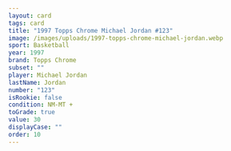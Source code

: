 ```yaml
---
layout: card
tags: card
title: "1997 Topps Chrome Michael Jordan #123"
image: /images/uploads/1997-topps-chrome-michael-jordan.webp
sport: Basketball
year: 1997
brand: Topps Chrome
subset: ""
player: Michael Jordan
lastName: Jordan
number: "123"
isRookie: false
condition: NM-MT +
toGrade: true
value: 30
displayCase: ""
order: 10
---
```

